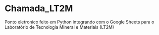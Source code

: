 # Chamada_LT2M
Ponto eletronico feito em Python integrando com o Google Sheets para o Laboratório de Tecnologia Mineral e Materiais (LT2M)
